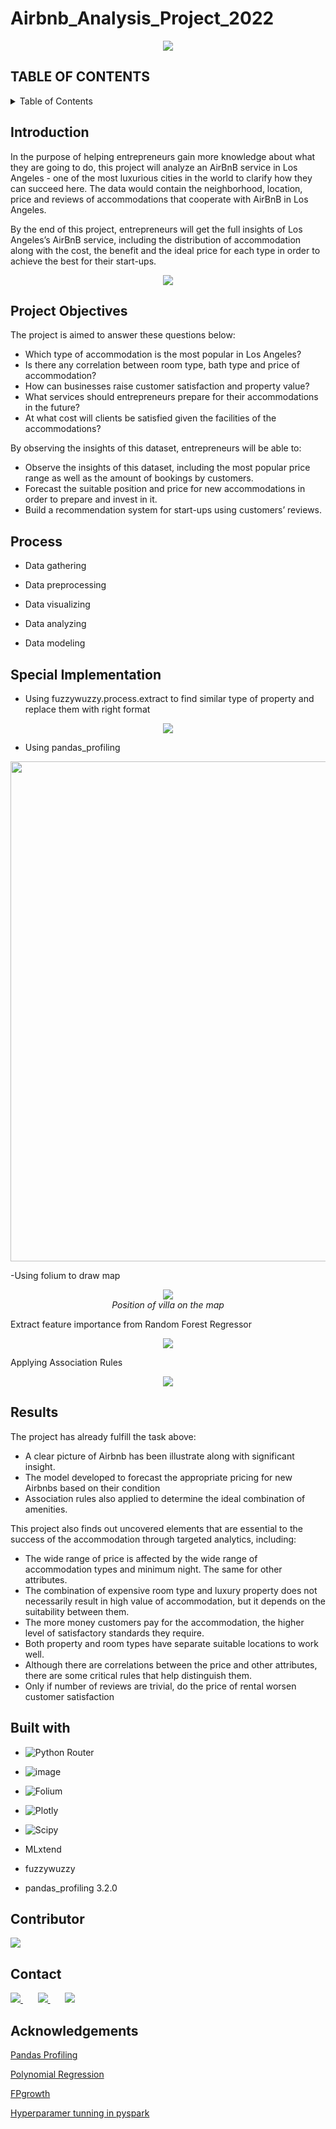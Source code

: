 # Airbnb_Analysis_Project_2022
<p align="center">
  <img src="https://hotel.oxu.vn/wp-content/uploads/2018/08/airbnb.jpg" />
</p>

## TABLE OF CONTENTS 
<details>
  <summary>Table of Contents</summary>
  <ol>
    <li><a href="#introduction">Introduction</a></li>
    <li><a href="#project-objectives">Project Objectives</a></li>
    <li><a href="#process">Process</a></li>
    <li><a href="#special-implementation">Special Implementation</a></li>
    <li><a href="#results">Results</a></li>
    <li><a href="#built-with">Built With</a></li>    
    <li><a href="#contributor">Contributor</a></li>
    <li><a href="#contact">Contact</a></li>
    <li><a href="#acknowledgements">Acknowledgments</a></li>
  </ol>
</details>


## Introduction

In the purpose of helping entrepreneurs gain more knowledge about what they are going to do, this project will analyze an AirBnB service in Los Angeles - one of the most luxurious cities in the world to clarify how they can succeed here. The data would contain the neighborhood, location, price and reviews of accommodations that cooperate with AirBnB in Los Angeles.

By the end of this project, entrepreneurs will get the full insights of Los Angeles’s AirBnB service, including the distribution of accommodation along with the cost, the benefit and the ideal price for each type in order to achieve the best for their start-ups.

<p align="center">
  <img src="https://rickalbertonline.com/wp-content/uploads/2018/06/2018_04_Lamerica-Homes_3112-Corda-Dr._Los-Angeles_CA-12-2.jpg" />
</p>

## Project Objectives

The project is aimed to answer these questions below:
-	Which type of accommodation is the most popular in Los Angeles?
-	Is there any correlation between room type, bath type and price of accommodation?
-	How can businesses raise customer satisfaction and property value?
-	What services should entrepreneurs prepare for their accommodations in the future?
-	At what cost will clients be satisfied given the facilities of the accommodations?

By observing the insights of this dataset, entrepreneurs will be able to:
-	Observe the insights of this dataset, including the most popular price range as well as the amount of bookings by customers.
-	Forecast the suitable position and price for new accommodations in order to prepare and invest in it.
-	Build a recommendation system for start-ups using customers’ reviews.

## Process
-	Data gathering

-	Data preprocessing

-	Data visualizing

-	Data analyzing

-	Data modeling

## Special Implementation

- Using fuzzywuzzy.process.extract to find similar type of property and replace them with right format

<p align="center">
  <img src="https://user-images.githubusercontent.com/89919775/224375725-9b97e15c-d860-4603-a22c-20830d91d6bf.png"><br/>
</p>

- Using pandas_profiling


<p align="center">
  <img src="https://user-images.githubusercontent.com/89919775/224373306-638e4e68-a558-480c-9974-f76a2b045698.png" width=800 ><br/>
</p>

-Using folium to draw map 

<p align="center">
  <img src="https://user-images.githubusercontent.com/89919775/224379362-8e353dd1-3233-4edb-abab-4a64daeefb29.gif"><br/>
  <i>Position of villa on the map</i>
</p>

Extract feature importance from Random Forest Regressor

<p align="center">
  <img src="https://user-images.githubusercontent.com/89919775/224381761-91aae040-1654-4175-a0e9-b3d6334dabea.png" ><br/>
</p>

Applying Association Rules
<p align="center">
  <img src="https://user-images.githubusercontent.com/89919775/224382170-de7f933f-0352-42e2-a887-b1f1403d1994.png" ><br/>
</p>

## Results

The project has already fulfill the task above:
- A clear picture of Airbnb has been illustrate along with significant insight. 
- The model developed to forecast the appropriate pricing for new Airbnbs based on their condition
- Association rules also applied to determine the ideal combination of amenities.

This project also finds out uncovered elements that are essential to the success of the accommodation through targeted analytics, including:
-	The wide range of price is affected by the wide range of accommodation types and minimum night. The same for other attributes.
-	The combination of expensive room type and luxury property does not necessarily result in high value of accommodation, but it depends on the suitability between them.
-	The more money customers pay for the accommodation, the higher level of satisfactory standards they require.
-	Both property and room types have separate suitable locations to work well.
-	Although there are correlations between the price and other attributes, there are some critical rules that help distinguish them.
-	Only if number of reviews are trivial, do the price of rental worsen customer satisfaction



## Built with

- ![Python Router](https://img.shields.io/badge/Python-FFD43B?style=for-the-badge&logo=python&logoColor=blue)

- ![image](https://img.shields.io/badge/Apache_Spark-FFFFFF?style=for-the-badge&logo=apachespark&logoColor=#E35A16)

- ![Folium](https://a11ybadges.com/badge?logo=folium)

- ![Plotly](https://img.shields.io/badge/Plotly-239120?style=for-the-badge&logo=plotly&logoColor=white)

- ![Scipy](https://img.shields.io/badge/SciPy-654FF0?style=for-the-badge&logo=SciPy&logoColor=white)

- MLxtend

- fuzzywuzzy

- pandas_profiling 3.2.0

## Contributor

<a href="https://github.com/thijnhdawjng">
  <img src="https://contrib.rocks/image?repo=Louis3797/awesome-readme-template" />
</a>

## Contact

<a href="https://www.facebook.com/profile.php?id=100013569134053">
  <img src="https://raw.githubusercontent.com/gauravghongde/social-icons/master/SVG/Color/Facebook.svg" />
</a>    
&nbsp; &nbsp; &nbsp;

<a href="https://www.linkedin.com/in/duy-tr%E1%BA%A7n-a6b8541b7/">
  <img src="https://github.com/gauravghongde/social-icons/blob/master/SVG/Color/LinkedIN.svg" />
</a>
&nbsp; &nbsp; &nbsp;

<a href="mailto:tranbaoduy654772@gmail.com">
  <img src="https://github.com/gauravghongde/social-icons/blob/master/SVG/Color/Gmail.svg" />
</a>


## Acknowledgements
[Pandas Profiling](https://towardsdatascience.com/pandas-profiling-easy-exploratory-data-analysis-in-python-65d6d0e23650)

[Polynomial Regression](https://www.w3schools.com/python/python_ml_polynomial_regression.asp)

[FPgrowth](https://hands-on.cloud/implementation-of-fp-growth-algorithm-using-python/)

[Hyperparamer tunning in pyspark](https://spark.apache.org/docs/latest/ml-tuning.html)
